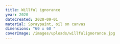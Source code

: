 ```yaml
---
title: Willful ignorance
year: 2020
dateCreated: 2020-09-01
material: Spraypaint, oil on canvas
dimensions: "60 x 60 "
coverImage: /images/uploads/willfulignorance.jpg
---
```

